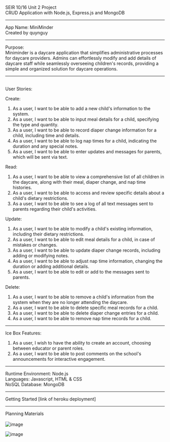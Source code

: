 SEIR 10/16 Unit 2 Project <br>
CRUD Application with Node.js, Express.js and MongoDB

--------------------------------------------------

App Name: MiniMinder <br>
Created by quynguy

--------------------------------------------------

Purpose: <br>
Miniminder is a daycare application that simplifies administrative processes for daycare providers. Admins can effortlessly modify and add details of daycare staff while seamlessly overseeing children's records, providing a simple and organized solution for daycare operations.

--------------------------------------------------


<br> 
User Stories:

Create:
1.	As a user, I want to be able to add a new child's information to the system.
2.	As a user, I want to be able to input meal details for a child, specifying the type and quantity.
3.	As a user, I want to be able to record diaper change information for a child, including time and details.
4.	As a user, I want to be able to log nap times for a child, indicating the duration and any special notes.
5.	As a user, I want to be able to enter updates and messages for parents, which will be sent via text.

Read:
1.	As a user, I want to be able to view a comprehensive list of all children in the daycare, along with their meal, diaper change, and nap time histories.
2.	As a user, I want to be able to access and review specific details about a child's dietary restrictions.
3.	As a user, I want to be able to see a log of all text messages sent to parents regarding their child's activities.

Update:
1.	As a user, I want to be able to modify a child's existing information, including their dietary restrictions.
2.	As a user, I want to be able to edit meal details for a child, in case of mistakes or changes.
3.	As a user, I want to be able to update diaper change records, including adding or modifying notes.
4.	As a user, I want to be able to adjust nap time information, changing the duration or adding additional details.
5.	As a user, I want to be able to edit or add to the messages sent to parents.

Delete:
1.	As a user, I want to be able to remove a child's information from the system when they are no longer attending the daycare.
2.	As a user, I want to be able to delete specific meal records for a child.
3.	As a user, I want to be able to delete diaper change entries for a child.
4.	As a user, I want to be able to remove nap time records for a child.
   
--------------------------------------------------


Ice Box Features:
1.	As a user, I wish to have the ability to create an account, choosing between educator or parent roles.
2.	As a user, I want to be able to post comments on the school's announcements for interactive engagement.


--------------------------------------------------

Runtime Environment: Node.js <br>
Languages: Javascript, HTML & CSS <br>
NoSQL Database: MongoDB <br>

--------------------------------------------------

Getting Started
[link of heroku deployment]

--------------------------------------------------


Planning Materials
<br>
<br>
![image](https://github.com/quynguy/miniminder_crud_app/assets/106893103/027e3f24-0086-412a-838b-b5d38320aea3) <br>

![image](https://github.com/quynguy/miniminder_crud_app/assets/106893103/9a13f15a-5b07-4659-9535-0c2ab958339c)


